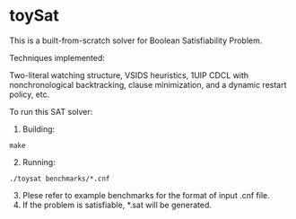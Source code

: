 # toySat

This is a built-from-scratch solver for Boolean Satisfiability Problem.

Techniques implemented:

Two-literal watching structure, VSIDS heuristics, 1UIP CDCL with nonchronological backtracking, clause minimization, and a dynamic restart policy, etc.

To run this SAT solver:
1. Building:
```
make
```
2. Running:
```
./toysat benchmarks/*.cnf
```
3. Plese refer to example benchmarks for the format of input .cnf file.
4. If the problem is satisfiable, *.sat will be generated.
